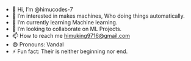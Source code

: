 - 👋 Hi, I’m @himucodes-7
- 👀 I’m interested in makes machines, Who doing things automatically.  
- 🌱 I’m currently learning Machine learning.
- 💞️ I’m looking to collaborate on ML Projects.
- 📫 How to reach me himuking9716@gmail.com
- 😄 Pronouns: Vandal
- ⚡ Fun fact: Their is neither beginning nor end.

<!---
himucodes-7/himucodes-7 is a ✨ special ✨ repository because its `README.md` (this file) appears on your GitHub profile.
You can click the Preview link to take a look at your changes.
--->

